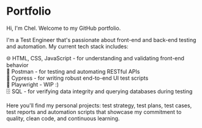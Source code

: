 # Portfolio

Hi, I'm Chel. Welcome to my GitHub portfolio.  

I'm a Test Engineer that's passionate about front-end and back-end testing and automation. My current tech stack includes:  

🌐 HTML, CSS, JavaScript - for understanding and validating front-end behavior  
🧪 Postman - for testing and automating RESTful APIs  
🧭 Cypress - for writing robust end-to-end UI test scripts  
🧭 Playwright - WIP :)  
🗄️ SQL - for verifying data integrity and querying databases during testing  

Here you'll find my personal projects: test strategy, test plans, test cases, test reports and automation scripts that showcase my commitment to quality, clean code, and continuous learning.

